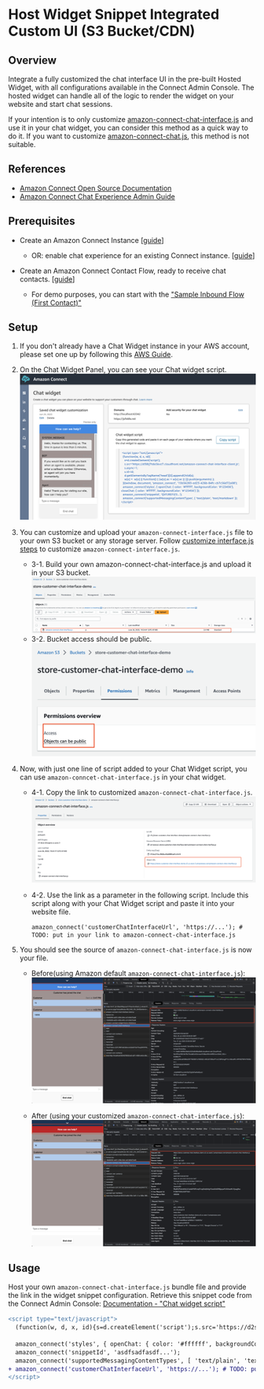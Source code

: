 # Host Widget Snippet Integrated Custom UI (S3 Bucket/CDN)

## Overview
Integrate a fully customized the chat interface UI in the pre-built Hosted Widget, with all configurations available in the Connect Admin Console. The hosted widget can handle all of the logic to render the widget on your website and start chat sessions.

If your intention is to only customize [amazon-connect-chat-interface.js](https://github.com/amazon-connect/amazon-connect-chat-interface) and use it in your chat widget, you can consider this method as a quick way to do it. If you want to customize [amazon-connect-chat.js](https://github.com/amazon-connect/amazon-connect-chatjs), this method is not suitable.

## References

- [Amazon Connect Open Source Documentation](https://docs.aws.amazon.com/connect/latest/adminguide/download-chat-example.html)
- [Amazon Connect Chat Experience Admin Guide](https://docs.aws.amazon.com/connect/latest/adminguide/add-chat-to-website.html)

## Prerequisites

- Create an Amazon Connect Instance [[guide](https://docs.aws.amazon.com/connect/latest/adminguide/amazon-connect-instances.html)]
  - OR: enable chat experience for an existing Connect instance. [[guide](../README.md#enabling-chat-in-an-existing-amazon-connect-contact-center)]

- Create an Amazon Connect Contact Flow, ready to receive chat contacts. [[guide](https://docs.aws.amazon.com/connect/latest/adminguide/chat.html)]

    - For demo purposes, you can start with the ["Sample Inbound Flow (First Contact)"](https://docs.aws.amazon.com/connect/latest/adminguide/sample-inbound-flow.html)

## Setup
1. If you don't already have a Chat Widget instance in your AWS account, please set one up by following this [AWS Guide](https://docs.aws.amazon.com/connect/latest/adminguide/tutorial1-set-up-your-instance.html).

2. On the Chat Widget Panel, you can see your Chat widget script.
![Alt text](screenshoots/built-in-script-setup-steps-lmaw.jpg)

3. You can customize and upload your `amazon-connect-interface.js` file to your own S3 bucket or any storage server. Follow [customize interface.js steps](https://github.com/amazon-connect/amazon-connect-chat-interface/blob/spenlep/improve-readme-documentation/DOCUMENTATION.md#features) to customize `amazon-connect-interface.js`.

    - 3-1. Build your own amazon-connect-chat-interface.js and upload it in your S3 bucket.
    ![Alt text](screenshoots/built-in-script-setup-steps-s3.jpg)
    - 3-2. Bucket access should be public.
    ![Alt text](screenshoots/built-in-script-setup-steps-s3-public.jpg)

4. Now, with just one line of script added to your Chat Widget script, you can use `amazon-conncet-chat-interface.js` in your chat widget.
    - 4-1. Copy the link to customized `amazon-connect-chat-interface.js`.
    ![Alt text](screenshoots/built-in-script-setup-steps-s3-url.jpg)

    - 4-2. Use the link as a parameter in the following script. Include this script along with your Chat Widget script and paste it into your website file.

        ```
        amazon_connect('customerChatInterfaceUrl', 'https://...'); # TODO: put in your link to amazon-connect-chat-interface.js
        ```
 
5. You should see the source of `amazon-connect-chat-interface.js` is now your file.

    - Before(using Amazon default `amazon-connect-chat-interface.js`):
    ![Alt text](screenshoots/built-in-script-setup-steps-web-resource.jpg) 

    - After (using your customized  `amazon-connect-chat-interface.js`):
    ![Alt text](screenshoots/built-in-script-setup-steps-result.jpg) 

## Usage

Host your own `amazon-connect-chat-interface.js` bundle file and provide the link in the widget snippet configuration. Retrieve this snippet code from the Connect Admin Console: [Documentation - "Chat widget script"](https://docs.aws.amazon.com/connect/latest/adminguide/add-chat-to-website.html#chat-widget-script)

```diff
<script type="text/javascript">
  (function(w, d, x, id){s=d.createElement('script');s.src='https://d2s9x5slbvr0vu.cloudfront.net/amazon-connect-chat-interface-client.js';s.async=1;s.id=id;d.getElementsByTagName('head')[0].appendChild(s);w[x]=w[x]||function(){(w[x].ac=w[x].ac||[]).push(arguments)}})(window, document, 'amazon_connect', 'asdfasdfasdf');
  
  amazon_connect('styles', { openChat: { color: '#ffffff', backgroundColor: '#07b62a'}, closeChat: { color: '#ffffff', backgroundColor: '#07b62a'} });
  amazon_connect('snippetId', 'asdfsadfasdf...');
  amazon_connect('supportedMessagingContentTypes', [ 'text/plain', 'text/markdown' ]);
+ amazon_connect('customerChatInterfaceUrl', 'https://...'); # TODO: put in your link to amazon-connect-chat-interface.js
</script>
```